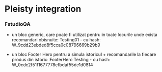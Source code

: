 # Pleisty integration


### FstudioQA
- un bloc generic, care poate fi utilizat pentru in toate locurile unde exista recomandari obisnuite:
    Testing01 - cu hash: W_9cdd23ebded8f5cca0c08796669b29b9

- un bloc Footer Hero pentru a simula istoricul + recomandarile la fiecare produs din istoric:
    FooterHero Testing - cu hash: W_0cdc2f51f1677778efbdaf55de1d0814
